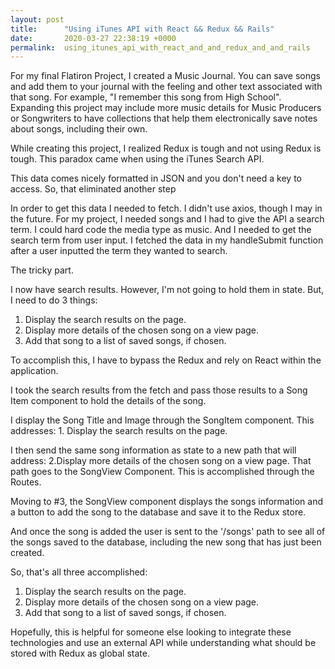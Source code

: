 ```yaml
---
layout: post
title:      "Using iTunes API with React && Redux && Rails"
date:       2020-03-27 22:38:19 +0000
permalink:  using_itunes_api_with_react_and_and_redux_and_and_rails
---
```



For my final Flatiron Project, I created a Music Journal. You can save songs and add them to your journal with the feeling and other text associated with that song. For example, "I remember this song from High School". Expanding this project may include more music details for Music Producers or Songwriters to have collections that help them electronically save notes about songs, including their own.

While creating this project, I realized Redux is tough and not using Redux is tough. This paradox came when using the iTunes Search API.

This data comes nicely formatted in JSON and you don't need a key to access. So, that eliminated another step

In order to get this data I needed to fetch. I didn't use axios, though I may in the future. For my project, I needed songs and I had to give the API a search term. I could hard code the media type as music. And I needed to get the search term from user input. I fetched the data in my handleSubmit function after a user inputted the term they wanted to search.

The tricky part.

I now have search results. However, I'm not going to hold them in state. But, I need to do 3 things:

1. Display the search results on the page.
2. Display more details of the chosen song on a view page.
3. Add that song to a list of saved songs, if chosen.


To accomplish this, I have to bypass the Redux and rely on React within the application.

I took the search results from the fetch and pass those results to a Song Item component to hold the details of the song.

I display the Song Title and Image through the SongItem component. This addresses: 1. Display the search results on the page.

I then send the same song information as state to a new path that will address: 2.Display more details of the chosen song on a view page. That path goes to the SongView Component. This is accomplished through the Routes.

Moving to #3, the SongView component displays the songs information and a button to add the song to the database and save it to the Redux store.

And once the song is added the user is sent to the '/songs' path to see all of the songs saved to the database, including the new song that has just been created.

So, that's all three accomplished:

1. Display the search results on the page.
2. Display more details of the chosen song on a view page.
3. Add that song to a list of saved songs, if chosen.

Hopefully, this is helpful for someone else looking to integrate these technologies and use an external API while understanding what should be stored with Redux as global state.
